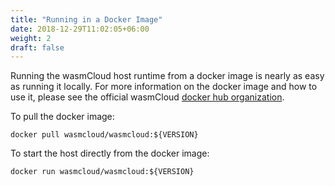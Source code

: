 ```yaml
---
title: "Running in a Docker Image"
date: 2018-12-29T11:02:05+06:00
weight: 2
draft: false
---
```


Running the wasmCloud host runtime from a docker image is nearly as easy as running it locally. For more information on the docker image and how to use it, please see the official wasmCloud [docker hub organization](https://hub.docker.com/u/wasmcloud).

To pull the docker image:

```
docker pull wasmcloud/wasmcloud:${VERSION}
```

To start the host directly from the docker image:

```
docker run wasmcloud/wasmcloud:${VERSION}
```

